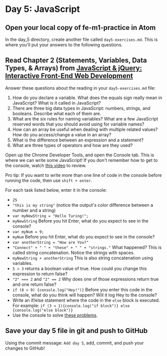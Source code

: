 # Day 5: JavaScript

## Open your local copy of fe-m1-practice in Atom

In the day_5 directory, create another file called `day5-exercises.md`. This is where you'll put your answers to the following questions.

## Read Chapter 2 (Statements, Variables, Data Types, & Arrays) from [JavaScript & jQuery: Interactive Front-End Web Development](https://www.amazon.com/JavaScript-JQuery-Interactive-Front-End-Development/dp/1118531647/ref=sr_1_5?ie=UTF8&qid=1541447422&sr=8-5&keywords=duckett)

Answer these questions about the reading in your `day5-exercises.md` file:

1.  How do you declare a variable. What does the equals sign really mean in JavaScript? What is it called in JavaScript?
2.  There are three big data types in JavaScript: numbers, strings, and booleans. Describe what each of them are.
3.  What are the six rules for naming variables? What are a few JavaScript reserved words that you should avoid using for variable names?
4.  How can an array be useful when dealing with multiple related values? How do you access/change a value in an array?
5.  What is the difference between an expression and a statement?
6.  What are three types of operators and how are they used?

Open up the Chrome Developer Tools, and open the Console tab. This is where we can write some JavaScript! If you don't remember how to get to the console, watch [this video](https://www.youtube.com/watch?v=JzZFccCEgGA) to review.

Pro tip: If you want to write more than one line of code in the console before running the code, then use `shift + enter`.

For each task listed below, enter it in the console:

*   `25`
*   `"this is my string"` (notice the output's color difference between a number and a string)
*   `var myNewString = "Hello Turing!";`
*   `myNewString` Before you hit Enter, what do you expect to see in the console?
*   `var myNum = 9;`
*   `myNum` Before you hit Enter, what do you expect to see in the console?
*   `var anotherString = "How are You?"`
*   `"Connect" + " " + "these" + " " + "strings."` What happened? This is called string concatenation. Notice the strings with spaces.
*   `myNewString + anotherString` This is also string concatenation using variables.
*   `5 > 3` returns a boolean value of true. How could you change this expression to return false?
*   `"2" === 2` and `"2" == 2` Why does one of those expressions return true and one return false?
*   `if (8 < 9) {console.log("Hey!")}` Before you enter this code in the console, what do you think will happen? Will it log Hey to the console?
*   Write an if/else statement where the code in the `else` block is executed. For example: `if (3 < 1){console.log("if block")} else {console.log("else block")}`
*   Use the console to solve [these problems](https://s3.amazonaws.com/TrainingNerd/JavaScriptForBeginners/exercises/variables.html).

## Save your day 5 file in git and push to GitHub

Using the commit message: `Add day 5`, add, commit, and push your changes to GitHub!
